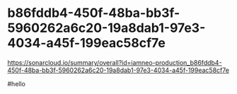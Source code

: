 # b86fddb4-450f-48ba-bb3f-5960262a6c20-19a8dab1-97e3-4034-a45f-199eac58cf7e
https://sonarcloud.io/summary/overall?id=iamneo-production_b86fddb4-450f-48ba-bb3f-5960262a6c20-19a8dab1-97e3-4034-a45f-199eac58cf7e

 #hello

